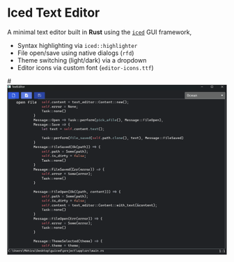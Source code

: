 
#  Iced Text Editor

A minimal text editor built in **Rust** using the [`iced`](https://github.com/iced-rs/iced) GUI framework, 
- Syntax highlighting via `iced::highlighter`
- File open/save using native dialogs (`rfd`)
- Theme switching (light/dark) via a dropdown
- Editor icons via custom font (`editor-icons.ttf`)

#![Text Editor Screenshot](assets/screenshot.png)




